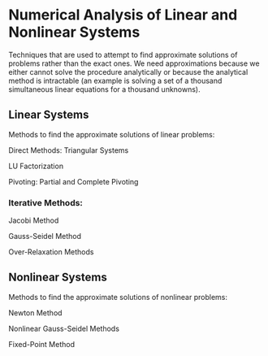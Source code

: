 # Numerical Analysis of Linear and Nonlinear Systems
Techniques that are used to attempt to find approximate solutions of problems rather than the exact ones.
We need approximations because we either cannot solve the procedure analytically or because the analytical method is intractable 
(an example is solving a set of a thousand simultaneous linear equations for a thousand unknowns).

## Linear Systems 
Methods to find the approximate solutions of linear problems:

Direct Methods: Triangular Systems

LU Factorization 

Pivoting: Partial and Complete Pivoting

### Iterative Methods: 
Jacobi Method

Gauss-Seidel Method

Over-Relaxation Methods


## Nonlinear Systems
Methods to find the approximate solutions of nonlinear problems:

Newton Method

Nonlinear Gauss-Seidel Methods

Fixed-Point Method

